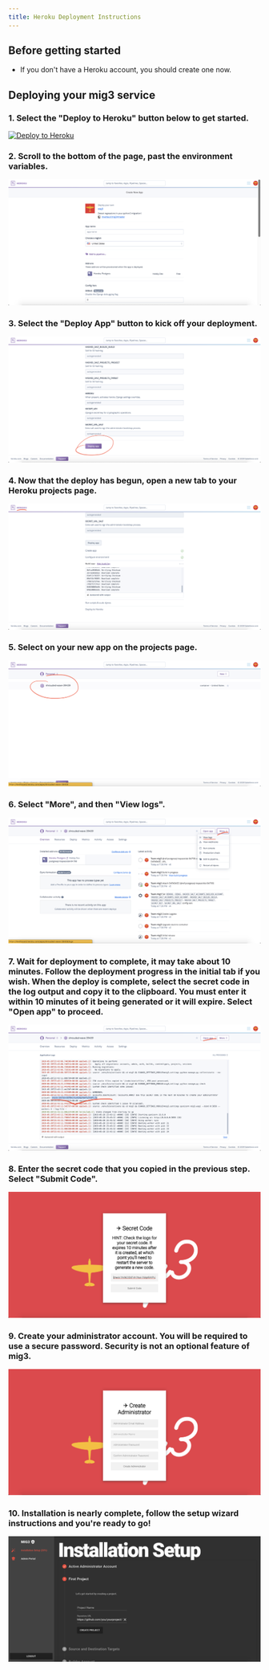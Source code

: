 ```yaml
---
title: Heroku Deployment Instructions
---
```


## Before getting started

-   If you don't have a Heroku account, you should create one now.

## Deploying your mig3 service

### 1. Select the "Deploy to Heroku" button below to get started.<br>

[![Deploy to Heroku](https://www.herokucdn.com/deploy/button.svg)](https://dashboard.heroku.com/new?button-url=https%3A%2F%2Fgithub.com%2Fmverteuil%2Fmig3&template=https%3A%2F%2Fgithub.com%2Fmverteuil%2Fmig3)

### 2. Scroll to the bottom of the page, past the environment variables.<br>

![Figure 0-0: Arrow indicating that user should scroll down](figure-0-0.png)

### 3. Select the "Deploy App" button to kick off your deployment.<br>

![Figure 0-1: Circle indicating that user should select "Deploy App"](figure-0-1.png)

### 4. Now that the deploy has begun, open a new tab to your Heroku projects page.<br>

![Figure 0-2: Underline indicating that user should select "Heroku" logo](figure-0-2.png)

### 5. Select on your new app on the projects page.<br>

![Figure 1-0: Circle indicating that user should select on their project name](figure-1-0.png)

### 6. Select "More", and then "View logs".<br>

![Figure 1-1: Underline indicating that user should select "More", Underline indicating user should select "View logs"](figure-1-1.png)

### 7. Wait for deployment to complete, it may take about 10 minutes. Follow the deployment progress in the initial tab if you wish. When the deploy is complete, select the secret code in the log output and copy it to the clipboard. You must enter it within 10 minutes of it being generated or it will expire. Select "Open app" to proceed.<br>

![Figure 1-2: Underline indicating that user should copy secret code., Underline indicating user should select "Open app"](figure-1-2.png)

### 8. Enter the secret code that you copied in the previous step. Select "Submit Code".<br>

![Figure 2-0: Secret Key Form Page](figure-2-0.png)

### 9. Create your administrator account. You will be required to use a secure password. Security is not an optional feature of mig3.<br>

![Figure 2-0: Secret Key Form Page](figure-2-1.png)

### 10. Installation is nearly complete, follow the setup wizard instructions and you're ready to go!<br>

![Figure 2-0: Secret Key Form Page](figure-2-2.png)
